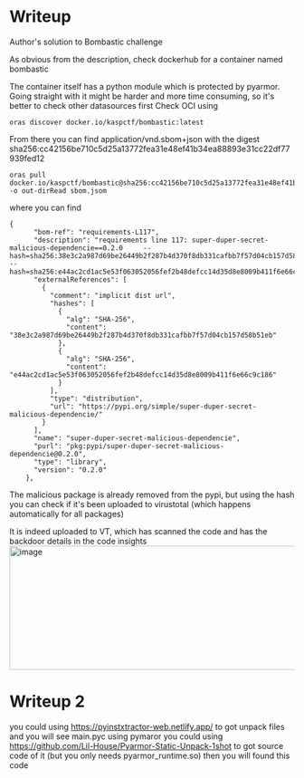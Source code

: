 # Writeup

Author's solution to Bombastic challenge

As obvious from the description, check dockerhub for a container named bombastic

The container itself has a python module which is protected by pyarmor. Going straight with it might be harder and more time consuming, so it's better to check other datasources first
Check OCI using 
```
oras discover docker.io/kaspctf/bombastic:latest
```
From there you can find application/vnd.sbom+json with the digest sha256:cc42156be710c5d25a13772fea31e48ef41b34ea88893e31cc22df77939fed12
```
oras pull docker.io/kaspctf/bombastic@sha256:cc42156be710c5d25a13772fea31e48ef41b34ea88893e31cc22df77939fed12 -o out-dirRead sbom.jsom
```
where you can find
```
{
      "bom-ref": "requirements-L117",
      "description": "requirements line 117: super-duper-secret-malicious-dependencie==0.2.0     --hash=sha256:38e3c2a987d69be26449b2f287b4d370f8db331cafbb7f57d04cb157d58b51eb     --hash=sha256:e44ac2cd1ac5e53f063052056fef2b48defcc14d35d8e8009b411f6e66c9c186",
      "externalReferences": [
        {
          "comment": "implicit dist url",
          "hashes": [
            {
              "alg": "SHA-256",
              "content": "38e3c2a987d69be26449b2f287b4d370f8db331cafbb7f57d04cb157d58b51eb"
            },
            {
              "alg": "SHA-256",
              "content": "e44ac2cd1ac5e53f063052056fef2b48defcc14d35d8e8009b411f6e66c9c186"
            }
          ],
          "type": "distribution",
          "url": "https://pypi.org/simple/super-duper-secret-malicious-dependencie/"
        }
      ],
      "name": "super-duper-secret-malicious-dependencie",
      "purl": "pkg:pypi/super-duper-secret-malicious-dependencie@0.2.0",
      "type": "library",
      "version": "0.2.0"
    },
```

The malicious package is already removed from the pypi, but using the hash you can check if it's been uploaded to virustotal (which happens automatically for all packages)

 

It is indeed uploaded to VT, which has scanned the code and has the backdoor details in the code insights
<img width="1275" height="219" alt="image" src="https://github.com/user-attachments/assets/4270713e-edfe-4097-967f-6d89b99193d6" />

# Writeup 2

you could using https://pyinstxtractor-web.netlify.app/ to got unpack files and you will see main.pyc using pymaror you could using https://github.com/Lil-House/Pyarmor-Static-Unpack-1shot to got source code of it (but you only needs pyarmor_runtime.so) then you will found this code
